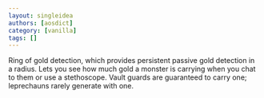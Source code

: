 ```yaml
---
layout: singleidea
authors: [aosdict]
category: [vanilla]
tags: []
---
```

Ring of gold detection, which provides persistent passive gold detection in a radius. Lets you see how much gold a monster is carrying when you chat to them or use a stethoscope. Vault guards are guaranteed to carry one; leprechauns rarely generate with one.
